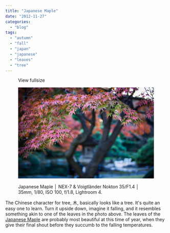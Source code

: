 ```yaml
---
title: "Japanese Maple"
date: "2012-11-27"
categories: 
  - "blog"
tags: 
  - "autumn"
  - "fall"
  - "japan"
  - "japanese"
  - "leaves"
  - "tree"
---
```


<figure>

View fullsize

![Japanese Maple │&nbsp;NEX-7 &amp; Voigtländer Nokton 35/F1.4&nbsp;│ 35mm, 1/80,&nbsp;ISO 100, f/1.8, Lightroom 4.](/assets/images/dceb7-dsc01721.jpg)

<figcaption>



Japanese Maple │ NEX-7 & Voigtländer Nokton 35/F1.4 │ 35mm, 1/80, ISO 100, f/1.8, Lightroom 4.





</figcaption>



</figure>

The Chinese character for tree, 木, basically looks like a tree. It's quite an easy one to learn. Turn it upside down, imagine it falling, and it resembles something akin to one of the leaves in the photo above. The leaves of the [Japanese Maple](http://en.wikipedia.org/wiki/Acer_palmatum) are probably most beautiful at this time of year, when they give their final shout before they succumb to the falling temperatures.
